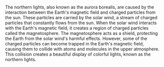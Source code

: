 The northern lights, also known as the aurora borealis, are caused by the interaction between the Earth's magnetic field and charged particles from the sun. These particles are carried by the solar wind, a stream of charged particles that constantly flows from the sun. When the solar wind interacts with the Earth's magnetic field, it creates a region of charged particles called the magnetosphere. The magnetosphere acts as a shield, protecting the Earth from the solar wind's harmful effects. However, some of the charged particles can become trapped in the Earth's magnetic field, causing them to collide with atoms and molecules in the upper atmosphere. This collision creates a beautiful display of colorful lights, known as the northern lights.